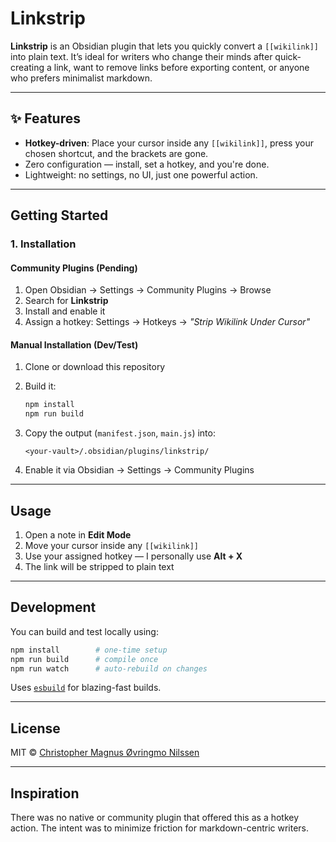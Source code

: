# Linkstrip

**Linkstrip** is an Obsidian plugin that lets you quickly convert a `[[wikilink]]` into plain text. It’s ideal for writers who change their minds after quick-creating a link, want to remove links before exporting content, or anyone who prefers minimalist markdown.

---

## ✨ Features

- **Hotkey-driven**: Place your cursor inside any `[[wikilink]]`, press your chosen shortcut, and the brackets are gone.
- Zero configuration — install, set a hotkey, and you're done.
- Lightweight: no settings, no UI, just one powerful action.

---

## Getting Started

### 1. Installation

#### Community Plugins (Pending)
1. Open Obsidian → Settings → Community Plugins → Browse
2. Search for **Linkstrip**
3. Install and enable it
4. Assign a hotkey: Settings → Hotkeys → *"Strip Wikilink Under Cursor"*

#### Manual Installation (Dev/Test)

1. Clone or download this repository
2. Build it:
   ```bash
   npm install
   npm run build
   ```
3. Copy the output (`manifest.json`, `main.js`) into:
   ```
   <your-vault>/.obsidian/plugins/linkstrip/
   ```

4. Enable it via Obsidian → Settings → Community Plugins

---

## Usage

1. Open a note in **Edit Mode**
2. Move your cursor inside any `[[wikilink]]`
3. Use your assigned hotkey — I personally use **Alt + X**
4. The link will be stripped to plain text

---

## Development

You can build and test locally using:

```bash
npm install        # one-time setup
npm run build      # compile once
npm run watch      # auto-rebuild on changes
```

Uses [`esbuild`](https://esbuild.github.io) for blazing-fast builds.

---

## License

MIT © [Christopher Magnus Øvringmo Nilssen](https://github.com/CMON1975)

---

## Inspiration

There was no native or community plugin that offered this as a hotkey action. The intent was to minimize friction for markdown-centric writers.
